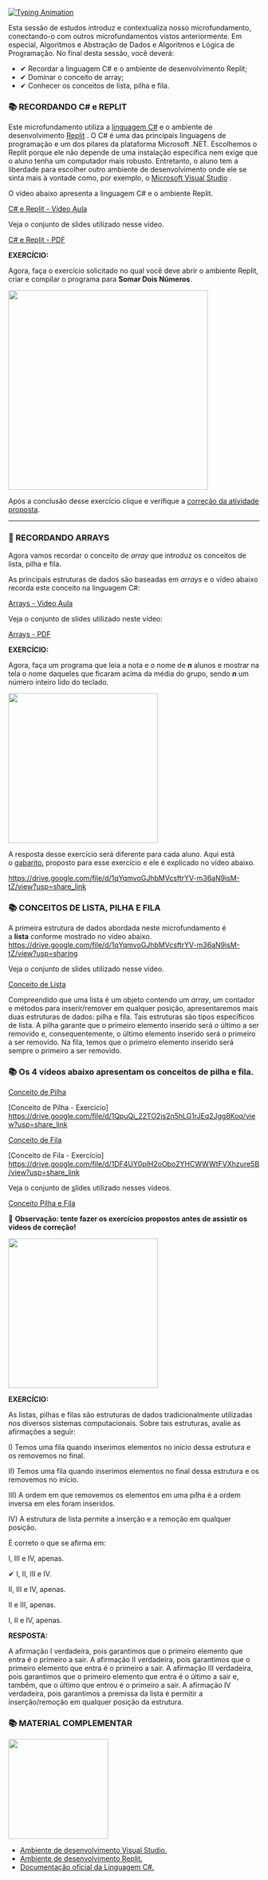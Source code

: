 [![Typing Animation](https://readme-typing-svg.herokuapp.com?color=DBB6EEFF&size=28&duration=7200&center=true&vCenter=true&width=1000&lines=Introdução)](https://git.io/typing-svg)


Esta sessão de estudos introduz e contextualiza nosso microfundamento, conectando-o com outros microfundamentos vistos anteriormente. Em especial, Algoritmos e Abstração de Dados e Algoritmos e Lógica de Programação. No final desta sessão, você deverá:

- ✔ Recordar a linguagem C# e o ambiente de desenvolvimento Replit;
- ✔ Dominar o conceito de array;
- ✔ Conhecer os conceitos de lista, pilha e fila.

<h3>📚 RECORDANDO C# e REPLIT</h3>

Este microfundamento utiliza a [linguagem C#](https://docs.microsoft.com/pt-br/dotnet/csharp) e o ambiente de desenvolvimento [Replit](https://replit.com/) . O C# é uma das principais linguagens de programação e um dos pilares da plataforma Microsoft .NET. Escolhemos o Replit porque ele não depende de uma instalação específica nem exige que o aluno tenha um computador mais robusto. Entretanto, o aluno tem a liberdade para escolher outro ambiente de desenvolvimento onde ele se sinta mais à vontade como, por exemplo, o [Microsoft Visual Studio](https://visualstudio.microsoft.com/pt-br/) .

O vídeo abaixo apresenta a linguagem C# e o ambiente Replit. 


[C# e Replit - Video Aula](https://github.com/ianevictoria/codejourney-ads-pucminas/blob/main/EIXO-2/VIDEO-AULAS/C%20E%20REPLIT.mp4)


Veja o conjunto de slides utilizado nesse vídeo.

[C# e Replit - PDF](https://github.com/ianevictoria/codejourney-ads-pucminas/blob/main/EIXO-2/PDFs/unidade01-C%23-e-Replit.pdf)



**EXERCÍCIO:** 

Agora, faça o exercício solicitado no qual você deve abrir o ambiente Replit, criar e compilar o programa para **Somar Dois Números**.

<img src= "https://media.giphy.com/media/6XX4V0O8a0xdS/giphy.gif" width="400">

Após a conclusão desse exercício clique e verifique a [correção da atividade proposta](https://replit.com/@maxdovalmachado/01SomarDoisNumeros).

---

<h3>💭 RECORDANDO ARRAYS</h3>

Agora vamos recordar o conceito de *array* que introduz os conceitos de lista, pilha e fila.

As principais estruturas de dados são baseadas em *arrays* e o vídeo abaixo recorda este conceito na linguagem C#:

[Arrays - Video Aula](https://github.com/ianevictoria/codejourney-ads-pucminas/blob/main/EIXO-2/VIDEO-AULAS/ARRAYS.mp4)

Veja o conjunto de slides utilizado neste vídeo:

[Arrays - PDF](https://github.com/ianevictoria/codejourney-ads-pucminas/blob/main/EIXO-2/PDFs/arrays.pdf)

**EXERCÍCIO:**  

Agora, faça um programa que leia a nota e o nome de ***n*** alunos e mostrar na tela o nome daqueles que ficaram acima da média do grupo, sendo ***n*** um número inteiro lido do teclado. 

<img src="https://media.giphy.com/media/v1.Y2lkPTc5MGI3NjExcWdxNjBpcXUwcjM4eDB5MGNoZXE4cWgyeHlnbGViNmdoN3BmdnA5MyZlcD12MV9pbnRlcm5hbF9naWZfYnlfaWQmY3Q9cw/WSBcKoSD7RG3xBRHea/giphy.gif" width="300">

A resposta desse exercício será diferente para cada aluno. Aqui está o [gabarito.](https://replit.com/@maxdovalmachado/Exercicio01Array) proposto para esse exercício e ele é explicado no vídeo abaixo.

https://drive.google.com/file/d/1qYqmvoGJhbMVcsftrYV-m36aN9isM-tZ/view?usp=share_link

<h3>📚 CONCEITOS DE LISTA, PILHA E FILA</h3>

A primeira estrutura de dados abordada neste microfundamento é a **lista** conforme mostrado no vídeo abaixo. 
https://drive.google.com/file/d/1qYqmvoGJhbMVcsftrYV-m36aN9isM-tZ/view?usp=sharing
[](https://drive.google.com/file/d/1qYqmvoGJhbMVcsftrYV-m36aN9isM-tZ/view?usp=sharing)

Veja o conjunto de slides utilizado nesse vídeo.

[Conceito de Lista](https://github.com/ianevictoria/codejourney-ads-pucminas/blob/main/EIXO-2/PDFs/Conceito-Lista.pdf)

Compreendido que uma lista é um objeto contendo um *array*, um contador e métodos para inserir/remover em qualquer posição, apresentaremos mais duas estruturas de dados: pilha e fila. Tais estruturas são tipos específicos de lista. A pilha garante que o primeiro elemento inserido será o último a ser removido e, consequentemente, o último elemento inserido será o primeiro a ser removido. Na fila, temos que o primeiro elemento inserido será sempre o primeiro a ser removido.

<h3>📚 Os 4 vídeos abaixo apresentam os conceitos de pilha e fila.</h3>

[Conceito de Pilha](https://github.com/ianevictoria/codejourney-ads-pucminas/blob/main/EIXO-2/VIDEO-AULAS/CONCEITO%20DE%20PILHA.mp4)

[Conceito de Pilha - Exercício]
https://drive.google.com/file/d/1QpuQi_22TO2js2n5hLG1rJEq2Jgg8Koq/view?usp=share_link

[Conceito de Fila](https://github.com/ianevictoria/codejourney-ads-pucminas/blob/main/EIXO-2/VIDEO-AULAS/CONCEITO%20DE%20FILA.mp4)

[Conceito de Fila - Exercício]
https://drive.google.com/file/d/1DF4UY0plH2oObo2YHCWWWtFVXhzure5B/view?usp=share_link

Veja o conjunto de [s](https://pucminas.instructure.com/courses/68976/files/6598561?wrap=1)lides utilizado nesses vídeos.

[Conceito Pilha e Fila](https://github.com/ianevictoria/codejourney-ads-pucminas/blob/main/EIXO-2/PDFs/Conceito-Pilha-Fila.pdf)

🚨 **Observação: tente fazer os exercícios propostos antes de assistir os videos de correção!** 

<img src="https://media.giphy.com/media/RcsonxhFOqAdOiHeWB/giphy.gif" width="300">

**EXERCÍCIO:** 

As listas, pilhas e filas são estruturas de dados tradicionalmente utilizadas nos diversos sistemas computacionais. Sobre tais estruturas, avalie as afirmações a seguir:

I) Temos uma fila quando inserimos elementos no início dessa estrutura e os removemos no final.

II) Temos uma fila quando inserimos elementos no final dessa estrutura e os removemos no início.

III) A ordem em que removemos os elementos em uma pilha é a ordem inversa em eles foram inseridos.

IV) A estrutura de lista permite a inserção e a remoção em qualquer posição.

É correto o que se afirma em:

I, III e IV, apenas.

✔ I, II, III e IV.

II, III e IV, apenas.

II e III, apenas.

I, II e IV, apenas.

**RESPOSTA:**

A afirmação I verdadeira, pois garantimos que o primeiro elemento que entra é o primeiro a sair. A afirmação II verdadeira, pois garantimos que o primeiro elemento que entra é o primeiro a sair. A afirmação III verdadeira, pois garantimos que o primeiro elemento que entra é o último a sair e, também, que o último que entrou é o primeiro a sair. A afirmação IV verdadeira, pois garantimos a premissa da lista é permitir a inserção/remoção em qualquer posição da estrutura.

<h3>📚 MATERIAL COMPLEMENTAR</h3>
<img src= "https://media.giphy.com/media/v1.Y2lkPTc5MGI3NjExYjRkbnFodTRyeTN4YmxqZjQ4cGs1Mm5vbmZyZjA2dDRxbWducTZ3YSZlcD12MV9pbnRlcm5hbF9naWZfYnlfaWQmY3Q9cw/xhuy5rw9ZrB2jn8VFR/giphy.gif" width="200" >

- [Ambiente de desenvolvimento Visual Studio.](https://visualstudio.microsoft.com/pt-br/%22%3Ehttps://visualstudio.microsoft.com/pt-br/)
- [Ambiente de desenvolvimento Replit.](https://replit.com/)
- [Documentação oficial da Linguagem C#.](https://docs.microsoft.com/pt-br/dotnet/csharp/)
